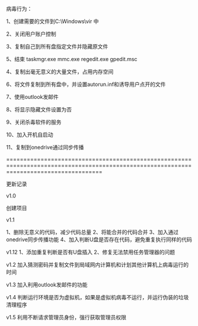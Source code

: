 病毒行为：

1、创建需要的文件到C:\Windows\vir 中

2、关闭用户账户控制

3、复制自己到所有盘指定文件并隐藏原文件

5、结束 taskmgr.exe mmc.exe regedit.exe gpedit.msc

4、复制出毫无意义的大量文件，占用内存空间

6、将文件复制到所有盘中，并设置autorun.inf和诱导用户点开的文件

7、使用outlook发邮件

8、将显示隐藏文件设置为否

9、关闭杀毒软件的服务

10、加入开机自启动

11、复制到onedrive通过同步传播

========================================================================================================================================

更新记录

v1.0

创建项目

v1.1

1、删除无意义的代码，减少代码总量 2、将能合并的代码合并 3、加入通过onedrive同步传播功能 4、加入判断U盘是否存在代码，避免重复执行同样的代码

v1.12 1、添加重复判断是否有U盘插入 2、修复无法禁用任务管理器的问题

v1.2 加入猜测密码并复制文件到局域网内计算机和计划其他计算机上病毒运行的时间

v1.3 加入利用outlook发邮件的功能

v1.4 判断运行环境是否为虚拟机，如果是虚拟机病毒不运行，并运行伪装的垃圾清理程序

v1.5 利用不断请求管理员身份，强行获取管理员权限
